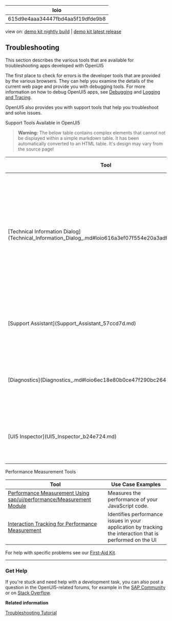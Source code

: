 <!-- loio615d9e4aaa34447fbd4aa5f19dfde9b8 -->

| loio |
| -----|
| 615d9e4aaa34447fbd4aa5f19dfde9b8 |

<div id="loio">

view on: [demo kit nightly build](https://openui5nightly.hana.ondemand.com/#/topic/615d9e4aaa34447fbd4aa5f19dfde9b8) | [demo kit latest release](https://openui5.hana.ondemand.com/#/topic/615d9e4aaa34447fbd4aa5f19dfde9b8)</div>

## Troubleshooting

This section describes the various tools that are available for troubleshooting apps developed with OpenUI5

The first place to check for errors is the developer tools that are provided by the various browsers. They can help you examine the details of the current web page and provide you with debugging tools. For more information on how to debug OpenUI5 apps, see [Debugging](Debugging_.md#loioc9b0f8cca852443f9b8d3bf8ba5626ab) and [Logging and Tracing](Logging_and_Tracing_9f4d62c.md).

     

OpenUI5 also provides you with support tools that help you troubleshoot and solve issues.

Support Tools Available in OpenUI5<a name="loio615d9e4aaa34447fbd4aa5f19dfde9b8__table_ugc_h2n_tv"/>

 > **Warning:** The below table contains complex elements that cannot not be displayed within a simple markdown table. It has been automatically converted to an HTML table. It's design may vary from the source page!

<table>
	<thead>
		<tr>
			<th>Tool</th>
			<th>Use Case Examples</th>
			<th>How to Open</th>
		</tr>
	</thead>
	<tbody>
		<tr>
			<td> [Technical Information Dialog](Technical_Information_Dialog_.md#loio616a3ef07f554e20a3adf749c11f64e9) </td>
			<td>Use the *Technical Information*dialog to enable debug sources and to check which OpenUI5 version is currently running.</td>
			<td> * CTRL SHIFT ALT P * Gesture on mobile device:
1.  Press two fingers on a noninteractive screen area \(for example, a blank area\) for at least 3 seconds.
2.  Tap with a third finger while holding the other two fingers on the screen.
			</td>
		</tr>
		<tr>
			<td> [Support Assistant](Support_Assistant_57ccd7d.md) </td>
			<td>Use the Support Assistant to check whether the application is built according to the best practices for building OpenUI5 apps.</td>
			<td>From the *Technical Information* dialog or with the URL parameter `sap-ui-support=true` </td>
		</tr>
		<tr>
			<td> [Diagnostics](Diagnostics_.md#loio6ec18e80b0ce47f290bc2645b0cc86e6) </td>
			<td>Use the *Diagnostics* window to enable debug sources, display the control tree, and to view and change control properties and bindings.</td>
			<td> * CTRL SHIFT ALT S * </td>
		</tr>
		<tr>
			<td> [UI5 Inspector](UI5_Inspector_b24e724.md) </td>
			<td>Use the UI5 inspector to display the control tree, and to view and change control properties and bindings on-the-fly.</td>
			<td>Available as add-on for Google Chrome browser only</td>
		</tr>
	</tbody>
</table>

Performance Measurement Tools<a name="loio615d9e4aaa34447fbd4aa5f19dfde9b8__table_o55_rvb_p1b"/>

|Tool|Use Case Examples|
|----|-----------------|
| [Performance Measurement Using sap/ui/performance/Measurement Module](Performance_Measurement_Using_sapuiperformanceMeasurement_Module_78880c0.md) |Measures the performance of your JavaScript code.|
| [Interaction Tracking for Performance Measurement](Interaction_Tracking_for_Performance_Measurement_b2825ea.md) |Identifies performance issues in your application by tracking the interaction that is performed on the UI|

For help with specific problems see our [First-Aid Kit](First-Aid_Kit_dfe4f79.md).

***

<a name="loio615d9e4aaa34447fbd4aa5f19dfde9b8__section_sjf_1rz_s1b"/>

### Get Help

If you're stuck and need help with a development task, you can also post a question in the OpenUI5-related forums, for example in the [SAP Community](https://www.sap.com/community/topic/ui5.html) or on [Stack Overflow](https://stackoverflow.com/search?q=sapui5).

**Related information**  


[Troubleshooting Tutorial](Troubleshooting_5661952.md)

